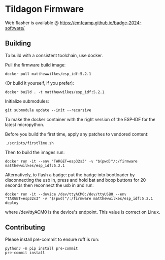 # Tildagon Firmware

Web flasher is available @ https://emfcamp.github.io/badge-2024-software/

## Building

To build with a consistent toolchain, use docker.

Pull the firmware build image:

    docker pull matthewwilkes/esp_idf:5.2.1

(Or build it yourself, if you prefer):

    docker build . -t matthewwilkes/esp_idf:5.2.1

Initialize submodules:

    git submodule update --init --recursive

To make the docker container with the right version of the ESP-IDF for the latest micropython.

Before you build the first time, apply any patches to vendored content:

    ./scripts/firstTime.sh

Then to build the images run:

    docker run -it --env "TARGET=esp32s3" -v "$(pwd)"/:/firmware matthewwilkes/esp_idf:5.2.1

Alternatively, to flash a badge:
    put the badge into bootloader by disconnecting the usb in, press and hold bat and boop buttons for 20 seconds  then reconnect the usb in and run:

    docker run -it --device /dev/ttyACM0:/dev/ttyUSB0 --env "TARGET=esp32s3" -v "$(pwd)"/:/firmware matthewwilkes/esp_idf:5.2.1 deploy

where /dev/ttyACM0 is the device's endpoint. This value is correct on Linux.

## Contributing

Please install pre-commit to ensure ruff is run:

    python3 -m pip install pre-commit
    pre-commit install
